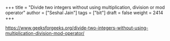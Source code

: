 +++
title = "Divide two integers without using multiplication, division or mod operator"
author = ["Seshal Jain"]
tags = ["bit"]
draft = false
weight = 2414
+++

<https://www.geeksforgeeks.org/divide-two-integers-without-using-multiplication-division-mod-operator/>
